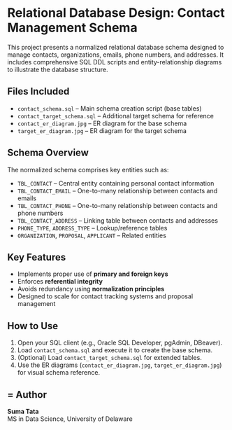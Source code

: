 # Relational Database Design: Contact Management Schema

This project presents a normalized relational database schema designed to manage contacts, organizations, emails, phone numbers, and addresses. It includes comprehensive SQL DDL scripts and entity-relationship diagrams to illustrate the database structure.

##  Files Included

- `contact_schema.sql` – Main schema creation script (base tables)
- `contact_target_schema.sql` – Additional target schema for reference
- `contact_er_diagram.jpg` – ER diagram for the base schema
- `target_er_diagram.jpg` – ER diagram for the target schema

##  Schema Overview

The normalized schema comprises key entities such as:

- `TBL_CONTACT` – Central entity containing personal contact information
- `TBL_CONTACT_EMAIL` – One-to-many relationship between contacts and emails
- `TBL_CONTACT_PHONE` – One-to-many relationship between contacts and phone numbers
- `TBL_CONTACT_ADDRESS` – Linking table between contacts and addresses
- `PHONE_TYPE`, `ADDRESS_TYPE` – Lookup/reference tables
- `ORGANIZATION`, `PROPOSAL`, `APPLICANT` – Related entities

##  Key Features

- Implements proper use of **primary and foreign keys**
- Enforces **referential integrity**
- Avoids redundancy using **normalization principles**
- Designed to scale for contact tracking systems and proposal management

##  How to Use

1. Open your SQL client (e.g., Oracle SQL Developer, pgAdmin, DBeaver).
2. Load `contact_schema.sql` and execute it to create the base schema.
3. (Optional) Load `contact_target_schema.sql` for extended tables.
4. Use the ER diagrams (`contact_er_diagram.jpg`, `target_er_diagram.jpg`) for visual schema reference.


## = Author

**Suma Tata**  
MS in  Data Science, University of Delaware  
